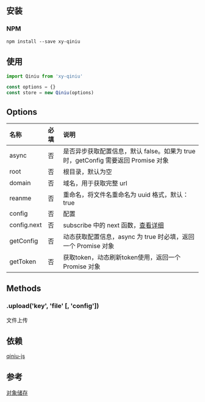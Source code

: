 ## 安装

### NPM

```shell
npm install --save xy-qiniu
```

## 使用

```javascript
import Qiniu from 'xy-qiniu'

const options = {}
const store = new Qiniu(options)
```

## Options

| 名称 | 必填 | 说明 |
|:----|:----|:----|
| async | 否 | 是否异步获取配置信息，默认 false。如果为 true 时，getConfig 需要返回 Promise 对象 |
| root | 否 | 根目录，默认为空 |
| domain | 否 | 域名，用于获取完整 url |
| reanme | 否 | 重命名，将文件名重命名为 uuid 格式，默认：true |
| config | 否 | 配置 |
| config.next | 否 | subscribe 中的 next 函数，<a href="https://developer.qiniu.com/kodo/1283/javascript" target="_blank">查看详细</a> |
| getConfig | 否 | 动态获取配置信息，async 为 true 时必填，返回一个 Promise 对象 |
| getToken | 否 | 获取token，动态刷新token使用，返回一个 Promise 对象 |

## Methods

### .upload('key', 'file' [, 'config'])

文件上传

## 依赖

[qiniu-js](https://www.npmjs.com/package/qiniu-js)

## 参考

[对象储存](https://developer.qiniu.com/kodo/1283/javascript)
